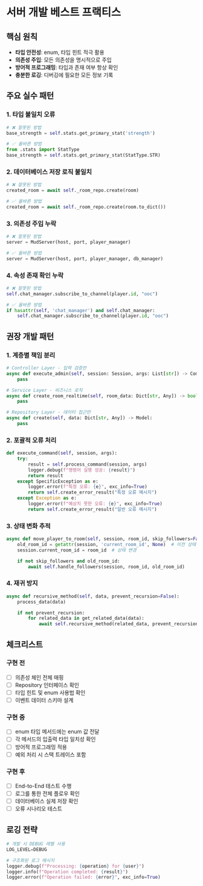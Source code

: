 # 서버 개발 베스트 프랙티스

## 핵심 원칙
- **타입 안전성**: enum, 타입 힌트 적극 활용
- **의존성 주입**: 모든 의존성을 명시적으로 주입
- **방어적 프로그래밍**: 타입과 존재 여부 항상 확인
- **충분한 로깅**: 디버깅에 필요한 모든 정보 기록

## 주요 실수 패턴

### 1. 타입 불일치 오류
```python
# ❌ 잘못된 방법
base_strength = self.stats.get_primary_stat('strength')

# ✅ 올바른 방법
from .stats import StatType
base_strength = self.stats.get_primary_stat(StatType.STR)
```

### 2. 데이터베이스 저장 로직 불일치
```python
# ❌ 잘못된 방법
created_room = await self._room_repo.create(room)

# ✅ 올바른 방법
created_room = await self._room_repo.create(room.to_dict())
```

### 3. 의존성 주입 누락
```python
# ❌ 잘못된 방법
server = MudServer(host, port, player_manager)

# ✅ 올바른 방법
server = MudServer(host, port, player_manager, db_manager)
```

### 4. 속성 존재 확인 누락
```python
# ❌ 잘못된 방법
self.chat_manager.subscribe_to_channel(player.id, "ooc")

# ✅ 올바른 방법
if hasattr(self, 'chat_manager') and self.chat_manager:
    self.chat_manager.subscribe_to_channel(player.id, "ooc")
```

## 권장 개발 패턴

### 1. 계층별 책임 분리
```python
# Controller Layer - 입력 검증만
async def execute_admin(self, session: Session, args: List[str]) -> CommandResult:
    pass

# Service Layer - 비즈니스 로직
async def create_room_realtime(self, room_data: Dict[str, Any]) -> bool:
    pass

# Repository Layer - 데이터 접근만
async def create(self, data: Dict[str, Any]) -> Model:
    pass
```

### 2. 포괄적 오류 처리
```python
def execute_command(self, session, args):
    try:
        result = self.process_command(session, args)
        logger.debug(f"명령어 실행 성공: {result}")
        return result
    except SpecificException as e:
        logger.error(f"특정 오류: {e}", exc_info=True)
        return self.create_error_result("특정 오류 메시지")
    except Exception as e:
        logger.error(f"예상치 못한 오류: {e}", exc_info=True)
        return self.create_error_result("일반 오류 메시지")
```

### 3. 상태 변화 추적
```python
async def move_player_to_room(self, session, room_id, skip_followers=False):
    old_room_id = getattr(session, 'current_room_id', None)  # 이전 상태 보존
    session.current_room_id = room_id  # 상태 변경

    if not skip_followers and old_room_id:
        await self.handle_followers(session, room_id, old_room_id)
```

### 4. 재귀 방지
```python
async def recursive_method(self, data, prevent_recursion=False):
    process_data(data)

    if not prevent_recursion:
        for related_data in get_related_data(data):
            await self.recursive_method(related_data, prevent_recursion=True)
```

## 체크리스트

### 구현 전
- [ ] 의존성 체인 전체 매핑
- [ ] Repository 인터페이스 확인
- [ ] 타입 힌트 및 enum 사용법 확인
- [ ] 이벤트 데이터 스키마 설계

### 구현 중
- [ ] enum 타입 메서드에는 enum 값 전달
- [ ] 각 메서드의 입출력 타입 일치성 확인
- [ ] 방어적 프로그래밍 적용
- [ ] 예외 처리 시 스택 트레이스 포함

### 구현 후
- [ ] End-to-End 테스트 수행
- [ ] 로그를 통한 전체 플로우 확인
- [ ] 데이터베이스 실제 저장 확인
- [ ] 오류 시나리오 테스트

## 로깅 전략
```python
# 개발 시 DEBUG 레벨 사용
LOG_LEVEL=DEBUG

# 구조화된 로그 메시지
logger.debug(f"Processing: {operation} for {user}")
logger.info(f"Operation completed: {result}")
logger.error(f"Operation failed: {error}", exc_info=True)
```